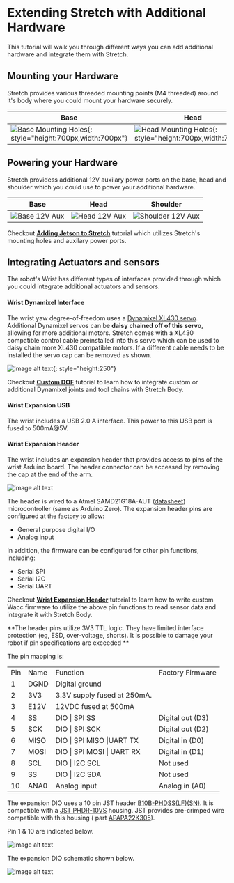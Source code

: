 # Extending Stretch with Additional Hardware

This tutorial will walk you through different ways you can add additional hardware and integrate them with Stretch.

## Mounting your Hardware

Stretch provides various threaded mounting points (M4 threaded) around it's body where you could mount your hardware securely.

|   Base	|   Head	|   Shoulder	|   Wrist Tool Plate	|
|---	    |---	    |---	        |---	                |
|   ![Base Mounting Holes](./images/base_mounting_holes.png){: style="height:700px,width:700px"}	|   ![Head Mounting Holes](./images/head_mounting_holes.png){: style="height:700px,width:700px"}	|   ![Shoulder Mounting Holes](./images/shoulder_mounting_holes.png){: style="height:700px,width:700px"}	|   ![Wrist Mounting Holes](./images/wrist_mounting_holes.png){: style="height:700px,width:700px"}	|

## Powering your Hardware

Stretch providess additional 12V auxilary power ports on the base, head and shoulder  which you could use to power your additional hardware.


|   Base	|   Head	|   Shoulder	| 
|---	    |---	    |---	        |
|    ![Base 12V Aux](TBD.png)	    |   ![Head 12V Aux](TBD.png)	    |   	![Shoulder 12V Aux](TBD.png)        |


Checkout **[Adding Jetson to Stretch](https://github.com/hello-robot/stretch_tool_share/tree/master/tool_share/jetson_orin_agx_mount)** tutorial which utilizes Stretch's mounting holes and auxilary power ports.

## Integrating Actuators and sensors

The robot's Wrist has different types of interfaces provided through which you could integrate additional actuators and sensors.

#### Wrist Dynamixel Interface

The wrist yaw degree-of-freedom uses a [Dynamixel XL430 servo](http://www.robotis.us/dynamixel-xl430-w250-t/). Additional Dynamixel servos can be **daisy chained off of this servo**, allowing for more additional motors.
Stretch comes with a XL430 compatible control cable preinstalled into this servo which can be used to daisy chain more XL430 compatible motors. If a different cable needs to be installed the servo cap can be removed as shown. 

![image alt text](./images/wrist_cap.png){: style="height:250"}

Checkout **[Custom DOF](./custom_dof.md)** tutorial to learn how to integrate custom or additional Dynamixel joints and tool chains with Stretch Body.

#### Wrist Expansion USB

The wrist includes a USB 2.0 A interface. This power to this USB port is fused to 500mA@5V.

#### Wrist Expansion Header

The wrist includes an expansion header that provides access to pins of the wrist Arduino board.  The header connector can be accessed by removing the cap at the end of the arm.

![image alt text](./images/wrist_expansion_port.png)

The header is wired to a Atmel SAMD21G18A-AUT ([datasheet](http://ww1.microchip.com/downloads/en/DeviceDoc/SAM_D21_DA1_Family_DataSheet_DS40001882F.pdf)) microcontroller (same as Arduino Zero). The expansion header pins are configured at the factory to allow:

* General purpose digital I/O
* Analog input

In addition, the firmware can be configured for other pin functions, including:

* Serial SPI
* Serial I2C
* Serial UART

Checkout **[Wrist Expansion Header](./wrist_expansion_header.md)** tutorial to learn how to write custom Wacc firmware to utilize the above pin functions to read sensor data and integrate it with Stretch Body.

**The header pins utilize 3V3 TTL logic. They have limited interface protection (eg, ESD, over-voltage, shorts). It is possible to damage your robot if pin specifications are exceeded **

The pin mapping is:

<table>
  <tr>
    <td>Pin</td>
    <td>Name</td>
    <td>Function</td>
      <td>Factory Firmware</td>
  </tr>
  <tr>
    <td>1</td>
    <td>DGND</td>
    <td>Digital ground</td>
      <td></td>
  </tr>
  <tr>
    <td>2</td>
    <td>3V3</td>
    <td>3.3V supply fused at 250mA.</td>
      <td></td>
  </tr>
    <tr>
    <td>3</td>
    <td>E12V</td>
    <td>12VDC fused at 500mA</td>
        <td></td>
  </tr>
  <tr>
    <td>4</td>
    <td>SS</td>
    <td>DIO | SPI SS </td>
      <td>Digital out (D3)</td>
  </tr>
    <tr>
    <td>5</td>
    <td>SCK</td>
    <td>DIO | SPI SCK</td>
        <td>Digital out (D2)</td>
  </tr>
    <tr>
    <td>6</td>
    <td>MISO</td>
    <td>DIO | SPI MISO |UART TX</td>
        <td>Digital in (D0)</td>
  </tr>
    <tr>
    <td>7</td>
    <td>MOSI</td>
    <td>DIO | SPI MOSI | UART RX</td>
        <td>Digital in (D1)</td>
  </tr>
    <tr>
    <td>8</td>
    <td>SCL</td>
    <td>DIO | I2C SCL</td>
        <td>Not used</td>
  </tr>
    <tr>
    <td>9</td>
    <td>SS</td>
    <td>DIO | I2C SDA</td>
        <td>Not used</td>
  </tr>
    <tr>
    <td>10</td>
    <td>ANA0</td>
    <td>Analog input </td>
        <td>Analog in (A0)</td>
</table>



The expansion DIO uses a 10 pin JST header [B10B-PHDSS(LF)(SN)](https://www.digikey.com/product-detail/en/jst-sales-america-inc/B10B-PHDSS-LF-SN/455-1762-ND/926668).  It is compatible with a [JST PHDR-10VS](https://www.digikey.com/product-detail/en/jst-sales-america-inc/PHDR-10VS/455-1158-ND/608600) housing. JST provides pre-crimped wire compatible with this housing ( part [APAPA22K305](https://www.digikey.com/product-detail/en/jst-sales-america-inc/APAPA22K305/455-3086-ND/6009462)).

Pin 1 & 10 are indicated below.

![image alt text](./images/wrist_expansion_pin_no.png)

The expansion DIO schematic shown below.

![image alt text](./images/wrist_expansion_schematic.png)

